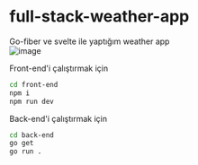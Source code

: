 # full-stack-weather-app
Go-fiber ve svelte ile yaptığım weather app<br>
![image](https://github.com/Hasan-Kilici/full-stack-weather-app/assets/105741983/afd53338-667e-418c-b1b4-b80c950b595f)

Front-end'i çalıştırmak için
```sh
cd front-end
npm i
npm run dev
```
Back-end'i çalıştırmak için
```sh
cd back-end
go get
go run .
```
